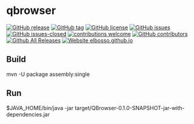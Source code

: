 # qbrowser

<!---
[![start with why](https://img.shields.io/badge/start%20with-why%3F-brightgreen.svg?style=flat)](http://www.ted.com/talks/simon_sinek_how_great_leaders_inspire_action)
--->
[![GitHub release](https://img.shields.io/github/release/elbosso/qbrowser/all.svg?maxAge=1)](https://GitHub.com/elbosso/qbrowser/releases/)
[![GitHub tag](https://img.shields.io/github/tag/elbosso/qbrowser.svg)](https://GitHub.com/elbosso/qbrowser/tags/)
[![GitHub license](https://img.shields.io/github/license/elbosso/qbrowser.svg)](https://github.com/elbosso/qbrowser/blob/master/LICENSE)
[![GitHub issues](https://img.shields.io/github/issues/elbosso/qbrowser.svg)](https://GitHub.com/elbosso/qbrowser/issues/)
[![GitHub issues-closed](https://img.shields.io/github/issues-closed/elbosso/qbrowser.svg)](https://GitHub.com/elbosso/qbrowser/issues?q=is%3Aissue+is%3Aclosed)
[![contributions welcome](https://img.shields.io/badge/contributions-welcome-brightgreen.svg?style=flat)](https://github.com/elbosso/qbrowser/issues)
[![GitHub contributors](https://img.shields.io/github/contributors/elbosso/qbrowser.svg)](https://GitHub.com/elbosso/qbrowser/graphs/contributors/)
[![Github All Releases](https://img.shields.io/github/downloads/elbosso/qbrowser/total.svg)](https://github.com/elbosso/qbrowser)
[![Website elbosso.github.io](https://img.shields.io/website-up-down-green-red/https/elbosso.github.io.svg)](https://elbosso.github.io/)

## Build
mvn -U package assembly:single

## Run
$JAVA_HOME/bin/java -jar target/QBrowser-0.1.0-SNAPSHOT-jar-with-dependencies.jar

